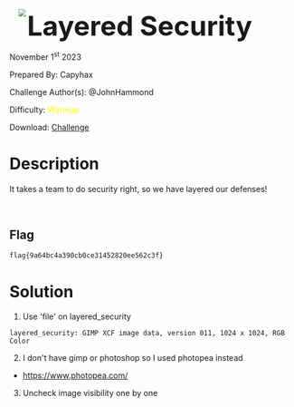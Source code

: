 <img src="https://i.imgur.com/SPDalOx.png" style="margin-left: 20px; zoom: 80%;" align=left />        <font size="10">**Layered Security**</font>

November 1<sup>st</sup> 2023

Prepared By: Capyhax

Challenge Author(s): @JohnHammond

Difficulty: <font color=yellow>Warmup</font>

Download: [Challenge](https://github.com/Maclteration/Huntress-CTF-2023/raw/main/huntress-ctf-2023/warmup/%5BWarmup%5D%20Layered%20Security/layered_security.zip)

# Description

It takes a team to do security right, so we have layered our defenses!

<br>

## Flag

`flag{9a64bc4a390cb0ce31452820ee562c3f}`

# Solution

1. Use 'file' on layered_security

```
layered_security: GIMP XCF image data, version 011, 1024 x 1024, RGB Color
```

2. I don't have gimp or photoshop so I used photopea instead

- https://www.photopea.com/

3. Uncheck image visibility one by one

